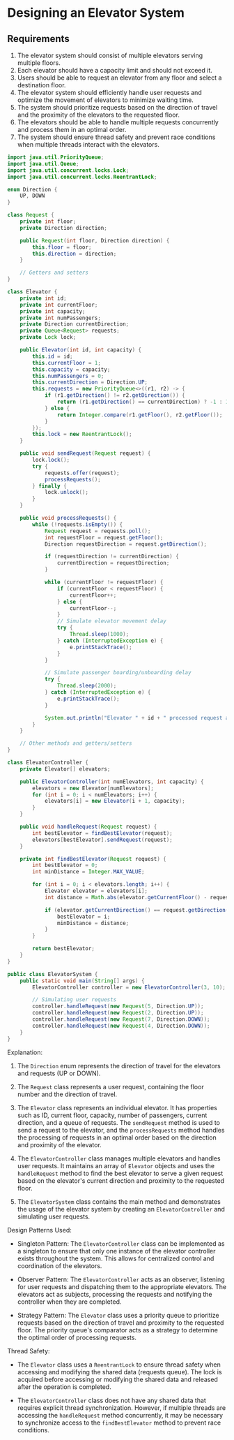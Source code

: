 # Designing an Elevator System

## Requirements
1. The elevator system should consist of multiple elevators serving multiple floors.
2. Each elevator should have a capacity limit and should not exceed it.
3. Users should be able to request an elevator from any floor and select a destination floor.
4. The elevator system should efficiently handle user requests and optimize the movement of elevators to minimize waiting time.
5. The system should prioritize requests based on the direction of travel and the proximity of the elevators to the requested floor.
6. The elevators should be able to handle multiple requests concurrently and process them in an optimal order.
7. The system should ensure thread safety and prevent race conditions when multiple threads interact with the elevators.


```java
import java.util.PriorityQueue;
import java.util.Queue;
import java.util.concurrent.locks.Lock;
import java.util.concurrent.locks.ReentrantLock;

enum Direction {
    UP, DOWN
}

class Request {
    private int floor;
    private Direction direction;

    public Request(int floor, Direction direction) {
        this.floor = floor;
        this.direction = direction;
    }

    // Getters and setters
}

class Elevator {
    private int id;
    private int currentFloor;
    private int capacity;
    private int numPassengers;
    private Direction currentDirection;
    private Queue<Request> requests;
    private Lock lock;

    public Elevator(int id, int capacity) {
        this.id = id;
        this.currentFloor = 1;
        this.capacity = capacity;
        this.numPassengers = 0;
        this.currentDirection = Direction.UP;
        this.requests = new PriorityQueue<>((r1, r2) -> {
            if (r1.getDirection() != r2.getDirection()) {
                return (r1.getDirection() == currentDirection) ? -1 : 1;
            } else {
                return Integer.compare(r1.getFloor(), r2.getFloor());
            }
        });
        this.lock = new ReentrantLock();
    }

    public void sendRequest(Request request) {
        lock.lock();
        try {
            requests.offer(request);
            processRequests();
        } finally {
            lock.unlock();
        }
    }

    public void processRequests() {
        while (!requests.isEmpty()) {
            Request request = requests.poll();
            int requestFloor = request.getFloor();
            Direction requestDirection = request.getDirection();

            if (requestDirection != currentDirection) {
                currentDirection = requestDirection;
            }

            while (currentFloor != requestFloor) {
                if (currentFloor < requestFloor) {
                    currentFloor++;
                } else {
                    currentFloor--;
                }
                // Simulate elevator movement delay
                try {
                    Thread.sleep(1000);
                } catch (InterruptedException e) {
                    e.printStackTrace();
                }
            }

            // Simulate passenger boarding/unboarding delay
            try {
                Thread.sleep(2000);
            } catch (InterruptedException e) {
                e.printStackTrace();
            }

            System.out.println("Elevator " + id + " processed request at floor " + requestFloor);
        }
    }

    // Other methods and getters/setters
}

class ElevatorController {
    private Elevator[] elevators;

    public ElevatorController(int numElevators, int capacity) {
        elevators = new Elevator[numElevators];
        for (int i = 0; i < numElevators; i++) {
            elevators[i] = new Elevator(i + 1, capacity);
        }
    }

    public void handleRequest(Request request) {
        int bestElevator = findBestElevator(request);
        elevators[bestElevator].sendRequest(request);
    }

    private int findBestElevator(Request request) {
        int bestElevator = 0;
        int minDistance = Integer.MAX_VALUE;

        for (int i = 0; i < elevators.length; i++) {
            Elevator elevator = elevators[i];
            int distance = Math.abs(elevator.getCurrentFloor() - request.getFloor());

            if (elevator.getCurrentDirection() == request.getDirection() && distance < minDistance) {
                bestElevator = i;
                minDistance = distance;
            }
        }

        return bestElevator;
    }
}

public class ElevatorSystem {
    public static void main(String[] args) {
        ElevatorController controller = new ElevatorController(3, 10);

        // Simulating user requests
        controller.handleRequest(new Request(5, Direction.UP));
        controller.handleRequest(new Request(2, Direction.UP));
        controller.handleRequest(new Request(7, Direction.DOWN));
        controller.handleRequest(new Request(4, Direction.DOWN));
    }
}
```

Explanation:
1. The `Direction` enum represents the direction of travel for the elevators and requests (UP or DOWN).

2. The `Request` class represents a user request, containing the floor number and the direction of travel.

3. The `Elevator` class represents an individual elevator. It has properties such as ID, current floor, capacity, number of passengers, current direction, and a queue of requests. The `sendRequest` method is used to send a request to the elevator, and the `processRequests` method handles the processing of requests in an optimal order based on the direction and proximity of the elevator.

4. The `ElevatorController` class manages multiple elevators and handles user requests. It maintains an array of `Elevator` objects and uses the `handleRequest` method to find the best elevator to serve a given request based on the elevator's current direction and proximity to the requested floor.

5. The `ElevatorSystem` class contains the main method and demonstrates the usage of the elevator system by creating an `ElevatorController` and simulating user requests.

Design Patterns Used:
- Singleton Pattern: The `ElevatorController` class can be implemented as a singleton to ensure that only one instance of the elevator controller exists throughout the system. This allows for centralized control and coordination of the elevators.

- Observer Pattern: The `ElevatorController` acts as an observer, listening for user requests and dispatching them to the appropriate elevators. The elevators act as subjects, processing the requests and notifying the controller when they are completed.

- Strategy Pattern: The `Elevator` class uses a priority queue to prioritize requests based on the direction of travel and proximity to the requested floor. The priority queue's comparator acts as a strategy to determine the optimal order of processing requests.

Thread Safety:
- The `Elevator` class uses a `ReentrantLock` to ensure thread safety when accessing and modifying the shared data (requests queue). The lock is acquired before accessing or modifying the shared data and released after the operation is completed.

- The `ElevatorController` class does not have any shared data that requires explicit thread synchronization. However, if multiple threads are accessing the `handleRequest` method concurrently, it may be necessary to synchronize access to the `findBestElevator` method to prevent race conditions.
